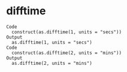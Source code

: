 # difftime

    Code
      construct(as.difftime(1, units = "secs"))
    Output
      as.difftime(1, units = "secs")
    Code
      construct(as.difftime(2, units = "mins"))
    Output
      as.difftime(2, units = "mins")


